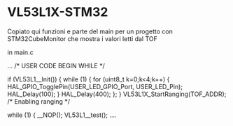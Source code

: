 # VL53L1X-STM32

Copiato qui funzioni e parte del main per un progetto con STM32CubeMonitor che mostra i valori letti dal TOF


in main.c 

...
  /* USER CODE BEGIN WHILE */

  if (VL53L1__Init()) {
	  while (1) {
		  for (uint8_t k=0;k<4;k++) {
			  HAL_GPIO_TogglePin(USER_LED_GPIO_Port, USER_LED_Pin);
			  HAL_Delay(100);
		  }
		  HAL_Delay(400);
	  };
  }
  VL53L1X_StartRanging(TOF_ADDR);   /* Enabling ranging */

  while (1)
  {
	  __NOP();
	  VL53L1__test();
....